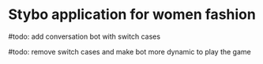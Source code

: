 # Stybo application for women fashion

#todo: add conversation bot with switch cases 

#todo: remove switch cases and make bot more dynamic to play the game